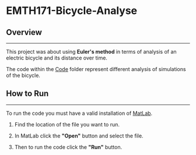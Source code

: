# **EMTH171**-Bicycle-Analyse

## Overview

---

This project was about using **Euler's method** in terms of analysis of an electric bicycle and its distance over time.

The code within the [Code](Code/) folder represent different analysis of simulations of the bicycle.

## How to Run

---

To run the code you must have a valid installation of [MatLab](https://www.mathworks.com/downloads "MatLab Downloads").

1.
    Find the location of the file you want to run.

2.
    In MatLab click the **"Open"** button and select the file.

3.
    Then to run the code click the **"Run"** button.
